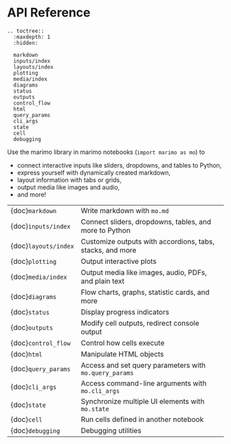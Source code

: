 # API Reference

```{eval-rst}
.. toctree::
  :maxdepth: 1
  :hidden:

  markdown
  inputs/index
  layouts/index
  plotting
  media/index
  diagrams
  status
  outputs
  control_flow
  html
  query_params
  cli_args
  state
  cell
  debugging
```

Use the marimo library in marimo notebooks (`import marimo as mo`) to

- connect interactive inputs like sliders, dropdowns, and tables to Python,
- express yourself with dynamically created markdown,
- layout information with tabs or grids,
- output media like images and audio,
- and more!

|                      |                                                           |
| :------------------- | :-------------------------------------------------------- |
| {doc}`markdown`      | Write markdown with `mo.md`                               |
| {doc}`inputs/index`  | Connect sliders, dropdowns, tables, and more to Python    |
| {doc}`layouts/index` | Customize outputs with accordions, tabs, stacks, and more |
| {doc}`plotting`      | Output interactive plots                                  |
| {doc}`media/index`   | Output media like images, audio, PDFs, and plain text     |
| {doc}`diagrams`      | Flow charts, graphs, statistic cards, and more            |
| {doc}`status`        | Display progress indicators                               |
| {doc}`outputs`       | Modify cell outputs, redirect console output              |
| {doc}`control_flow`  | Control how cells execute                                 |
| {doc}`html`          | Manipulate HTML objects                                   |
| {doc}`query_params`  | Access and set query parameters with `mo.query_params`    |
| {doc}`cli_args`      | Access command-line arguments with `mo.cli_args`          |
| {doc}`state`         | Synchronize multiple UI elements with `mo.state`          |
| {doc}`cell`          | Run cells defined in another notebook                     |
| {doc}`debugging`     | Debugging utilities                                       |
